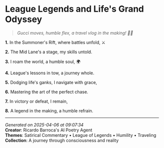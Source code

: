 # League Legends and Life's Grand Odyssey

> *Gucci moves, humble flex, a travel vlog in the making! 🧃🤩*

**1.** In the Summoner's Rift, where battles unfold, ⚔️


**2.** The Mid Lane's a stage, my skills untold.


**3.** I roam the world, a humble soul, 🌍


**4.** League's lessons in tow, a journey whole.


**5.** Dodging life's ganks, I navigate with grace,


**6.** Mastering the art of the perfect chase.


**7.** In victory or defeat, I remain,


**8.** A legend in the making, a humble refrain.



---

*Generated on 2025-04-06 at 09:07:34*  
**Creator**: Ricardo Barroca's AI Poetry Agent  
**Themes**: Satirical Commentary • League of Legends • Humility • Traveling  
**Collection**: A journey through consciousness and reality